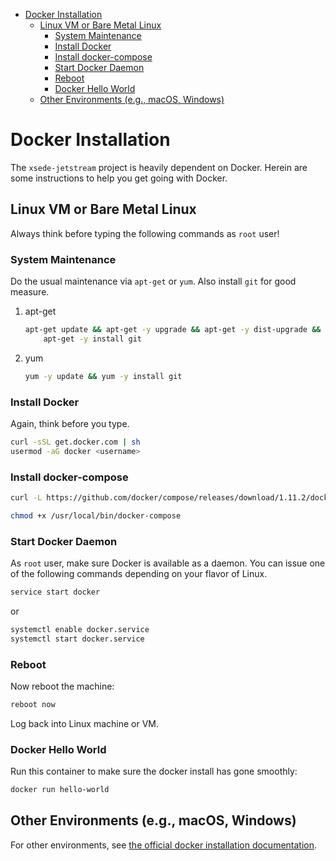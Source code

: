- [Docker Installation](#orgheadline11)
  - [Linux VM or Bare Metal Linux](#orgheadline9)
    - [System Maintenance](#orgheadline3)
    - [Install Docker](#orgheadline4)
    - [Install docker-compose](#orgheadline5)
    - [Start Docker Daemon](#orgheadline6)
    - [Reboot](#orgheadline7)
    - [Docker Hello World](#orgheadline8)
  - [Other Environments (e.g., macOS, Windows)](#orgheadline10)


# Docker Installation<a id="orgheadline11"></a>

The `xsede-jetstream` project is heavily dependent on Docker. Herein are some instructions to help you get going with Docker.

## Linux VM or Bare Metal Linux<a id="orgheadline9"></a>

Always think before typing the following commands as `root` user!

### System Maintenance<a id="orgheadline3"></a>

Do the usual maintenance via `apt-get` or `yum`. Also install `git` for good measure.

1.  apt-get

    ```sh
    apt-get update && apt-get -y upgrade && apt-get -y dist-upgrade && \
        apt-get -y install git
    ```

2.  yum

    ```sh
    yum -y update && yum -y install git
    ```

### Install Docker<a id="orgheadline4"></a>

Again, think before you type.

```sh
curl -sSL get.docker.com | sh
usermod -aG docker <username>
```

### Install docker-compose<a id="orgheadline5"></a>

```sh
curl -L https://github.com/docker/compose/releases/download/1.11.2/docker-compose-`uname -s`-`uname -m` > /usr/local/bin/docker-compose

chmod +x /usr/local/bin/docker-compose
```

### Start Docker Daemon<a id="orgheadline6"></a>

As `root` user, make sure Docker is available as a daemon. You can issue one of the following commands depending on your flavor of Linux.

```sh
service start docker
```

or

```sh
systemctl enable docker.service
systemctl start docker.service
```

### Reboot<a id="orgheadline7"></a>

Now reboot the machine:

```sh
reboot now
```

Log back into Linux machine or VM.

### Docker Hello World<a id="orgheadline8"></a>

Run this container to make sure the docker install has gone smoothly:

```sh
docker run hello-world
```

## Other Environments (e.g., macOS, Windows)<a id="orgheadline10"></a>

For other environments, see [the official docker installation documentation](https://docs.docker.com/engine/installation/).
